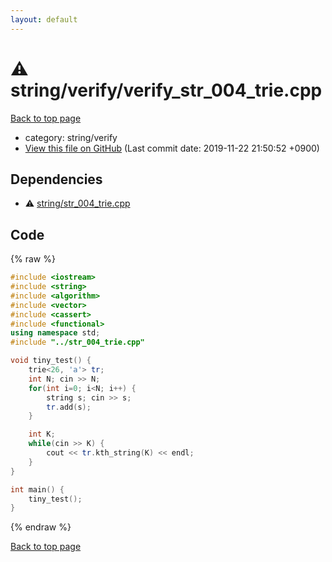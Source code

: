 ```yaml
---
layout: default
---
```


<!-- mathjax config similar to math.stackexchange -->
<script type="text/javascript" async
  src="https://cdnjs.cloudflare.com/ajax/libs/mathjax/2.7.5/MathJax.js?config=TeX-MML-AM_CHTML">
</script>
<script type="text/x-mathjax-config">
  MathJax.Hub.Config({
    TeX: { equationNumbers: { autoNumber: "AMS" }},
    tex2jax: {
      inlineMath: [ ['$','$'] ],
      processEscapes: true
    },
    "HTML-CSS": { matchFontHeight: false },
    displayAlign: "left",
    displayIndent: "2em"
  });
</script>

<script type="text/javascript" src="https://cdnjs.cloudflare.com/ajax/libs/jquery/3.4.1/jquery.min.js"></script>
<script src="https://cdn.jsdelivr.net/npm/jquery-balloon-js@1.1.2/jquery.balloon.min.js" integrity="sha256-ZEYs9VrgAeNuPvs15E39OsyOJaIkXEEt10fzxJ20+2I=" crossorigin="anonymous"></script>
<script type="text/javascript" src="../../../assets/js/copy-button.js"></script>
<link rel="stylesheet" href="../../../assets/css/copy-button.css" />


# :warning: string/verify/verify_str_004_trie.cpp
<a href="../../../index.html">Back to top page</a>

* category: string/verify
* <a href="{{ site.github.repository_url }}/blob/master/string/verify/verify_str_004_trie.cpp">View this file on GitHub</a> (Last commit date: 2019-11-22 21:50:52 +0900)




## Dependencies
* :warning: <a href="../str_004_trie.cpp.html">string/str_004_trie.cpp</a>


## Code
{% raw %}
```cpp
#include <iostream>
#include <string>
#include <algorithm>
#include <vector>
#include <cassert>
#include <functional>
using namespace std;
#include "../str_004_trie.cpp"

void tiny_test() {
    trie<26, 'a'> tr;
    int N; cin >> N;
    for(int i=0; i<N; i++) {
        string s; cin >> s;
        tr.add(s);
    }

    int K;
    while(cin >> K) {
        cout << tr.kth_string(K) << endl;
    }
}

int main() {
    tiny_test();
}

```
{% endraw %}

<a href="../../../index.html">Back to top page</a>

